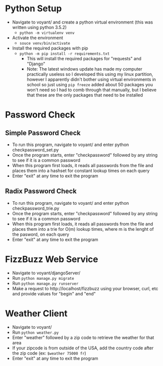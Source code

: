 # Python Setup
* Navigate to voyant/ and create a python virtual environment (this was written using python 3.5.2)
    * `python -m virtualenv venv`
* Activate the environment
    * `souce venv/bin/activate`
* Install the required packages with pip
    * `python -m pip install -r requirements.txt`
        * This will install the required packages for "requests" and "Django"
        * Note: The latest windows update has made my computer practically useless so I developed this using my linux partition, however I apparently didn't bother using virtual environments in school so just using `pip freeze` added about 50 packages you won't need so I had to comb through that manually, but I believe that these are the only packages that need to be installed

# Password Check
## Simple Password Check
* To run this program, navigate to voyant/ and enter python checkpassword_set.py
* Once the program starts, enter "checkpassword" followed by any string to see if it is a common password
* When this program first loads, it reads all passwords from the file and places them into a hashset for constant lookup times on each query
* Enter "exit" at any time to exit the program

## Radix Password Check
* To run this program, navigate to voyant/ and enter python checkpassword_trie.py
* Once the program starts, enter "checkpassword" followed by any string to see if it is a common password
* When this program first loads, it reads all passwords from the file and places them into a trie for O(m) lookup times, where m is the lenght of the pasword, on each query
* Enter "exit" at any time to exit the program

# FizzBuzz Web Service
* Navigate to voyant/djangoServer/
* Run ```python manage.py migrate```
* Run ```python manage.py runserver```
* Make a request to http://localhost/fizzbuzz using your browser, curl, etc and provide values for "begin" and "end"

# Weather Client
* Navigate to voyant/
* Run `python weather.py`
* Enter "weather" followed by a zip code to retrieve the weather for that area
* If your zipcode is from outside of the USA, add the country code after the zip code (ex: `$weather 75000 fr`)
* Enter "exit" at any time to exit the program